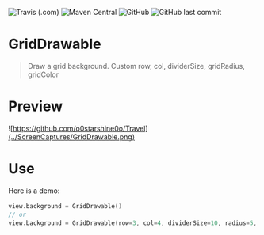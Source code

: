 ![Travis (.com)](https://img.shields.io/travis/com/o0starshine0o/Travel)
![Maven Central](https://img.shields.io/maven-central/v/com.github.qicodes/CycleDrawable)
![GitHub](https://img.shields.io/github/license/o0starshine0o/Travel)
![GitHub last commit](https://img.shields.io/github/last-commit/o0starshine0o/Travel)


# GridDrawable

> Draw a grid background.
> Custom row, col, dividerSize, gridRadius, gridColor

# Preview
![https://github.com/o0starshine0o/Travel](../ScreenCaptures/GridDrawable.png)

# Use
Here is a demo:
```kotlin
view.background = GridDrawable()
// or
view.background = GridDrawable(row=3, col=4, dividerSize=10, radius=5, gridColor=Color.LTGRAY)
```


